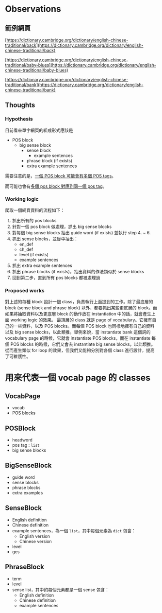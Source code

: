 # Observations

## 範例網頁

[https://dictionary.cambridge.org/dictionary/english-chinese-traditional/back](https://dictionary.cambridge.org/dictionary/english-chinese-traditional/back)

[https://dictionary.cambridge.org/dictionary/english-chinese-traditional/baby-blues](https://dictionary.cambridge.org/dictionary/english-chinese-traditional/baby-blues)

[https://dictionary.cambridge.org/dictionary/english-chinese-traditional/bank](https://dictionary.cambridge.org/dictionary/english-chinese-traditional/bank)

## Thoughts

### Hypothesis

目前看來單字網頁的組成形式應該是

- POS block
    - big sense block
        - sense block
            - example sentences
        - phrase block (if exists)
        - extra example sentences

需要注意的是，[一個 POS block 可能會有多個 POS tags](https://dictionary.cambridge.org/dictionary/english-chinese-traditional/inside)。

而可能也會有[多個 pos block 對應到同一個 pos tag](https://dictionary.cambridge.org/dictionary/english-chinese-traditional/miss)。

### Working logic

爬取一個網頁資料的流程如下：

1. 抓出所有的 pos blocks
2. 針對一個 pos block 做處理，抓出 big sense blocks
3. 對每個 big sense blocks 抽出 guide word (if exists) 並執行 step 4. ~ 6.
4. 抓出 sense blocks，並從中抽出：
    - en_def
    - ch_def
    - level (if exists)
    - example sentences
5. 抓出 extra example sentences
6. 抓出 phrase blocks (if exists)，抽出資料的作法類似於 sense blocks
7. 回到第二步，直到所有 pos blocks 都被處理過

### Proposed works
對上述的每種 block 設計一個 class，負責執行上面提到的工作。除了最底層的 block (sense block and phrase block) 以外，都要抓出某些更底層的 block。而如果將抽取資料以及更底層 block 的動作放在 instantiation 中的話，就會產生上面 working logic 的效果。 最頂層的 class 就是 page of vocabulary。它擁有自己的一些資料，以及 POS blocks。而每個 POS block 也同樣地擁有自己的資料以及 big sense blocks，以此類推。舉例來說，當 instantiate bank 這個詞的 vocabulary page 的時候，它就會 instantiate POS blocks，而在 instantiate 每個 POS blocks 的時候，它們又會去 instantiate big sense blocks，以此類推。從而產生類似 for loop 的效果，但我們又能夠分別對各個 class 進行設計，提高了可維護性。

# 用來代表一個 vocab page 的 classes

## VocabPage

- vocab
- POS blocks

## POSBlock

- headword
- pos tag : `list`
- big sense blocks

## BigSenseBlock

- guide word
- sense blocks
- phrase blocks
- extra examples

## SenseBlock

- English definition
- Chinese definition
- example sentences，為一個 `list`，其中每個元素為 `dict` 包含：
    - English version
    - Chinese version
- level
- gcs

## PhraseBlock

- term
- level
- sense list，其中的每個元素都是一個 sense 包含：
    - English definition
    - Chinese definition
    - example sentences